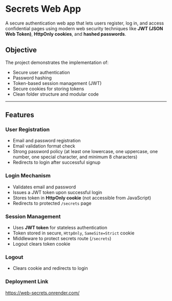 # Secrets Web App

A secure authentication web app that lets users register, log in, and access confidential pages using modern web security techniques like **JWT (JSON Web Token)**, **HttpOnly cookies**, and **hashed passwords**.

##  Objective

The project demonstrates the implementation of:
- Secure user authentication
- Password hashing
- Token-based session management (JWT)
- Secure cookies for storing tokens
- Clean folder structure and modular code

---

##  Features

###  User Registration
- Email and password registration
- Email validation format check
- Strong password policy (at least one lowercase, one uppercase, one number, one special character, and minimum 8 characters)
- Redirects to login after successful signup

###  Login Mechanism
- Validates email and password
- Issues a JWT token upon successful login
- Stores token in **HttpOnly cookie** (not accessible from JavaScript)
- Redirects to protected `/secrets` page

###  Session Management
- Uses **JWT token** for stateless authentication
- Token stored in secure, `HttpOnly`, `SameSite=Strict` cookie
- Middleware to protect secrets route (`/secrets`)
- Logout clears token cookie

###  Logout
- Clears cookie and redirects to login

### Deployment Link
https://web-secrets.onrender.com/